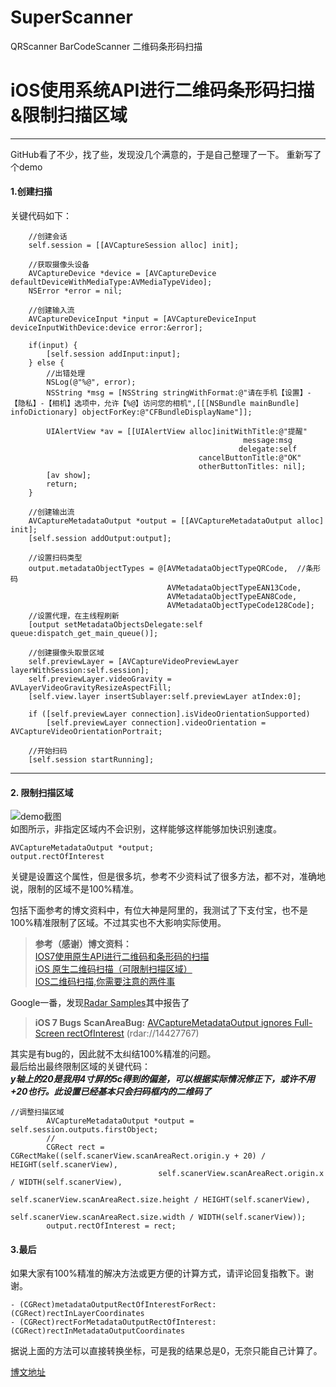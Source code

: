 # SuperScanner
QRScanner BarCodeScanner 二维码条形码扫描
# iOS使用系统API进行二维码条形码扫描&限制扫描区域
---
GitHub看了不少，找了些，发现没几个满意的，于是自己整理了一下。
重新写了个demo
#### 1.创建扫描 ####
关键代码如下：
```
    //创建会话
    self.session = [[AVCaptureSession alloc] init];
    
    //获取摄像头设备
    AVCaptureDevice *device = [AVCaptureDevice defaultDeviceWithMediaType:AVMediaTypeVideo];
    NSError *error = nil;

    //创建输入流
    AVCaptureDeviceInput *input = [AVCaptureDeviceInput deviceInputWithDevice:device error:&error];

    if(input) {
        [self.session addInput:input];
    } else {
        //出错处理
        NSLog(@"%@", error);
        NSString *msg = [NSString stringWithFormat:@"请在手机【设置】-【隐私】-【相机】选项中，允许【%@】访问您的相机",[[[NSBundle mainBundle] infoDictionary] objectForKey:@"CFBundleDisplayName"]];

        UIAlertView *av = [[UIAlertView alloc]initWithTitle:@"提醒"
                                                    message:msg
                                                   delegate:self
                                          cancelButtonTitle:@"OK"
                                          otherButtonTitles: nil];
        [av show];
        return;
    }
    
    //创建输出流
    AVCaptureMetadataOutput *output = [[AVCaptureMetadataOutput alloc] init];
    [self.session addOutput:output];
    
    //设置扫码类型
    output.metadataObjectTypes = @[AVMetadataObjectTypeQRCode,  //条形码
                                   AVMetadataObjectTypeEAN13Code,
                                   AVMetadataObjectTypeEAN8Code,
                                   AVMetadataObjectTypeCode128Code];
    //设置代理，在主线程刷新
    [output setMetadataObjectsDelegate:self queue:dispatch_get_main_queue()];
    
    //创建摄像头取景区域
    self.previewLayer = [AVCaptureVideoPreviewLayer layerWithSession:self.session];
    self.previewLayer.videoGravity = AVLayerVideoGravityResizeAspectFill;
    [self.view.layer insertSublayer:self.previewLayer atIndex:0];
    
    if ([self.previewLayer connection].isVideoOrientationSupported)
        [self.previewLayer connection].videoOrientation = AVCaptureVideoOrientationPortrait;
        
    //开始扫码
    [self.session startRunning];
```

----------
#### 2. 限制扫描区域 ####
![demo截图][2]  
如图所示，非指定区域内不会识别，这样能够这样能够加快识别速度。

```
AVCaptureMetadataOutput *output;
output.rectOfInterest
```
关键是设置这个属性，但是很多坑，参考不少资料试了很多方法，都不对，准确地说，限制的区域不是100%精准。

包括下面参考的博文资料中，有位大神是阿里的，我测试了下支付宝，也不是100%精准限制了区域。不过其实也不大影响实际使用。

> **参考（感谢）博文资料：**  
[IOS7使用原生API进行二维码和条形码的扫描][3]  
[iOS 原生二维码扫描（可限制扫描区域）][4]  
[IOS二维码扫描,你需要注意的两件事][5]  

Google一番，发现[Radar Samples][6]其中报告了
> **iOS 7 Bugs**
> **ScanAreaBug:** [AVCaptureMetadataOutput ignores Full-Screen rectOfInterest][7] (rdar://14427767)

其实是有bug的，因此就不太纠结100%精准的问题。  
最后给出最终限制区域的关键代码：  
***y轴上的20是我用4寸屏的5c得到的偏差，可以根据实际情况修正下，或许不用+20也行。此设置已经基本只会扫码框内的二维码了***
```
//调整扫描区域
        AVCaptureMetadataOutput *output = self.session.outputs.firstObject;
        //
        CGRect rect = CGRectMake((self.scanerView.scanAreaRect.origin.y + 20) / HEIGHT(self.scanerView),
                                 self.scanerView.scanAreaRect.origin.x / WIDTH(self.scanerView),
                                 self.scanerView.scanAreaRect.size.height / HEIGHT(self.scanerView),
                                 self.scanerView.scanAreaRect.size.width / WIDTH(self.scanerView));
        output.rectOfInterest = rect;
```


#### 3.最后 ####
如果大家有100%精准的解决方法或更方便的计算方式，请评论回复指教下。谢谢。
```
- (CGRect)metadataOutputRectOfInterestForRect:(CGRect)rectInLayerCoordinates
- (CGRect)rectForMetadataOutputRectOfInterest:(CGRect)rectInMetadataOutputCoordinates
```
据说上面的方法可以直接转换坐标，可是我的结果总是0，无奈只能自己计算了。

[博文地址][8]



  [2]: https://raw.githubusercontent.com/JeansHuang/SuperScanner/master/%E6%88%AA%E5%9B%BE.jpg
  [3]: http://my.oschina.net/u/2340880/blog/405847
  [4]: http://blog.csdn.net/lc_obj/article/details/41549469?utm_source=tuicool&utm_medium=referral
  [5]: http://blog.cnbluebox.com/blog/2014/08/26/ioser-wei-ma-sao-miao/
  [6]: https://github.com/Cocoanetics/RadarSamples
  [7]: https://www.cocoanetics.com/2013/09/welcome-to-ios-7-issues/
  [8]: http://my.oschina.net/jeans/blog/519365#OSC_h4_4
  